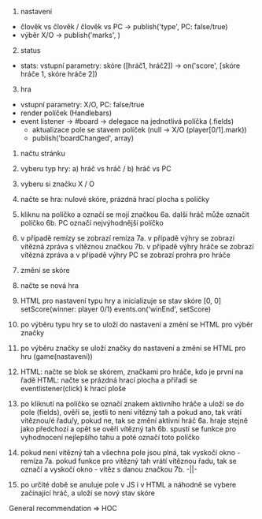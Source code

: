 1. nastavení
  - člověk vs člověk / člověk vs PC -> publish('type', PC: false/true)
  - výběr X/O -> publish('marks', )
2. status
  - stats: vstupní parametry: skóre ([hráč1, hráč2]) -> on('score', [skóre hráče 1, skóre hráče 2])
3. hra
  - vstupní parametry: X/O, PC: false/true
  - render políček (Handlebars)
  - event listener -> #board -> delegace na jednotlivá políčka (.fields)
    - aktualizace pole se stavem políček (null -> X/O (player[0/1].mark))
    - publish('boardChanged', array)

1. načtu stránku
2. vyberu typ hry: a) hráč vs hráč / b) hráč vs PC
3. vyberu si značku X / O
4. načte se hra: nulové skóre, prázdná hrací plocha s políčky
5. kliknu na políčko a označí se mojí značkou
6a. další hráč může označit políčko
6b. PC označí nejvýhodnější políčko
7. v případě remízy se zobrazí remíza
7a. v případě výhry se zobrazí vítězná zpráva s vítěznou značkou
7b. v případě výhry hráče se zobrazí vítězná zpráva a v případě výhry PC se zobrazí prohra pro hráče
8. změní se skóre
9. načte se nová hra

1.  HTML pro nastavení typu hry a inicializuje se stav skóre [0, 0]
    setScore(winner: player 0/1)
    events.on('winEnd', setScore)
2.  po výběru typu hry se to uloží do nastavení a změní se HTML pro výběr značky
3.  po výběru značky se uloží značky do nastavení a změní se HTML pro hru (game(nastavení))
4.  HTML: načte se blok se skórem, značkami pro hráče, kdo je první na řadě
    HTML: načte se prázdná hrací plocha a přiřadí se eventlistener(click) k hrací ploše
5.  po kliknutí na políčko se označí znakem aktivního hráče a uloží se do pole (fields), 
    ověří se, jestli to není vítězný tah a pokud ano, tak vrátí vítěznou/é řadu/y, pokud ne, tak se změní aktivní hráč
6a. hraje stejně jako předchozí a opět se ověří vítězný tah
6b. spustí se funkce pro vyhodnocení nejlepšího tahu a poté označí toto políčko
7.  pokud není vítězný tah a všechna pole jsou plná, tak vyskočí okno - remíza
7a. pokud funkce pro vítězný tah vrátí vítěznou řadu, tak se označí a vyskočí okno - vítěz s danou značkou
7b. -||- 
8.  po určité době se anuluje pole v JS i v HTML a náhodně se vybere začínající hráč, a uloží se nový stav skóre

General recommendation => HOC